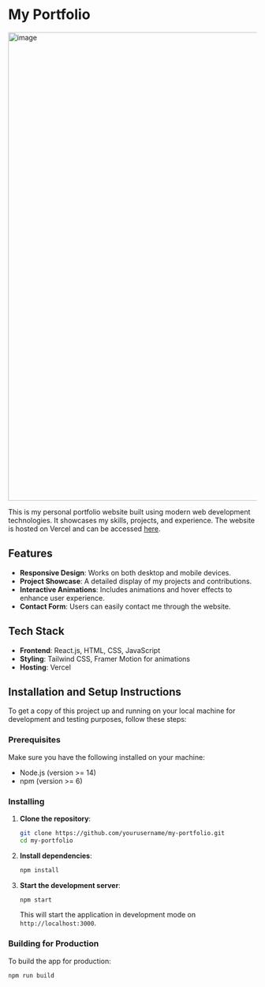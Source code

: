 # My Portfolio

<img width="947" alt="image" src="https://github.com/user-attachments/assets/5ec8e5e6-acf7-4472-b0b8-0f8816364f9e">


This is my personal portfolio website built using modern web development technologies. It showcases my skills, projects, and experience. The website is hosted on Vercel and can be accessed [here](https://my-portfolio-three-chi-13.vercel.app).

## Features

- **Responsive Design**: Works on both desktop and mobile devices.
- **Project Showcase**: A detailed display of my projects and contributions.
- **Interactive Animations**: Includes animations and hover effects to enhance user experience.
- **Contact Form**: Users can easily contact me through the website.

## Tech Stack

- **Frontend**: React.js, HTML, CSS, JavaScript
- **Styling**: Tailwind CSS, Framer Motion for animations
- **Hosting**: Vercel

## Installation and Setup Instructions

To get a copy of this project up and running on your local machine for development and testing purposes, follow these steps:

### Prerequisites

Make sure you have the following installed on your machine:

- Node.js (version >= 14)
- npm (version >= 6)

### Installing

1. **Clone the repository**:
    ```bash
    git clone https://github.com/yourusername/my-portfolio.git
    cd my-portfolio
    ```

2. **Install dependencies**:
    ```bash
    npm install
    ```

3. **Start the development server**:
    ```bash
    npm start
    ```
   This will start the application in development mode on `http://localhost:3000`.

### Building for Production

To build the app for production:

```bash
npm run build
